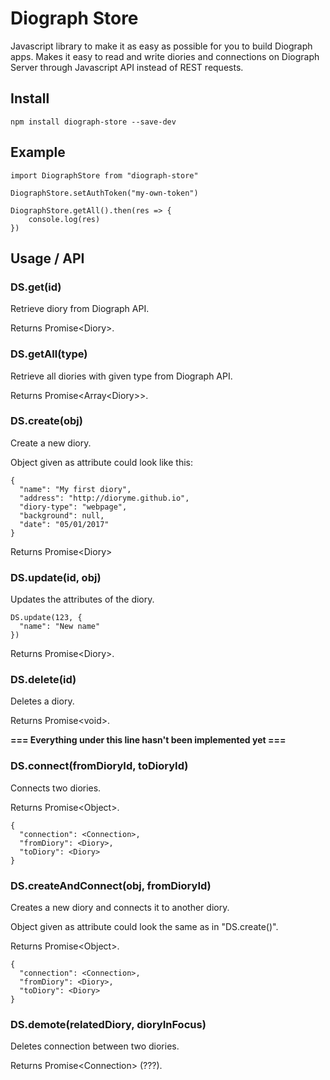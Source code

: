 # Diograph Store

Javascript library to make it as easy as possible for you to build Diograph apps.
Makes it easy to read and write diories and connections on Diograph Server through Javascript API instead of REST requests.

## Install

```
npm install diograph-store --save-dev
```

## Example

```
import DiographStore from "diograph-store"

DiographStore.setAuthToken("my-own-token")

DiographStore.getAll().then(res => {
    console.log(res)
})
```

## Usage / API

### DS.get(id)

Retrieve diory from Diograph API.

Returns Promise\<Diory>.

### DS.getAll(type)

Retrieve all diories with given type from Diograph API.

Returns Promise\<Array\<Diory\>\>.

### DS.create(obj)

Create a new diory.

Object given as attribute could look like this:
```
{
  "name": "My first diory",
  "address": "http://dioryme.github.io",
  "diory-type": "webpage",
  "background": null,
  "date": "05/01/2017"
}
```

Returns Promise\<Diory>

### DS.update(id, obj)

Updates the attributes of the diory.

```
DS.update(123, {
  "name": "New name"
})
```

Returns Promise\<Diory>.

### DS.delete(id)

Deletes a diory.

Returns Promise\<void>.


**=== Everything under this line hasn't been implemented yet ===**

### DS.connect(fromDioryId, toDioryId)

Connects two diories.

Returns Promise\<Object>.

```
{
  "connection": <Connection>,
  "fromDiory": <Diory>,
  "toDiory": <Diory>
}
```

### DS.createAndConnect(obj, fromDioryId)

Creates a new diory and connects it to another diory.

Object given as attribute could look the same as in "DS.create()".

Returns Promise\<Object>.

```
{
  "connection": <Connection>,
  "fromDiory": <Diory>,
  "toDiory": <Diory>
}
```

### DS.demote(relatedDiory, dioryInFocus)

Deletes connection between two diories.

Returns Promise\<Connection> (???).
